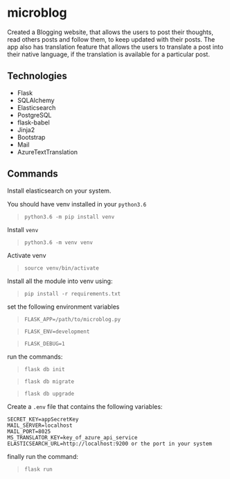 # microblog
Created a Blogging website, that allows the users to post their thoughts, read others posts and follow them, to keep updated with their posts. The app also has translation feature that allows the users to translate a post into their native language, if the translation is available for a particular post.

## Technologies
- Flask
- SQLAlchemy
- Elasticsearch
- PostgreSQL
- flask-babel
- Jinja2
- Bootstrap
- Mail
- AzureTextTranslation

## Commands
Install elasticsearch on your system.

You should have venv installed in your `python3.6` 
> `python3.6 -m pip install venv`

Install `venv` 
> `python3.6 -m venv venv`

Activate venv
> `source venv/bin/activate`

Install all the module into venv using:
> `pip install -r requirements.txt`

set the following environment variables
> `FLASK_APP=/path/to/microblog.py`

> `FLASK_ENV=development`

> `FLASK_DEBUG=1`

run the commands:
> `flask db init`

> `flask db migrate`

> `flask db upgrade`

Create a `.env` file that contains the following variables:
```
SECRET_KEY=appSecretKey
MAIL_SERVER=localhost
MAIL_PORT=8025
MS_TRANSLATOR_KEY=key_of_azure_api_service
ELASTICSEARCH_URL=http://localhost:9200 or the port in your system
```

finally run the command:
> `flask run`



